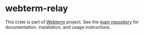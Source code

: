 # webterm-relay

This crate is part of [Webterm](https://webterm.run) project. See
the [main repository](https://github.com/nasa42/webterm) for documentation, installation, and usage instructions.
